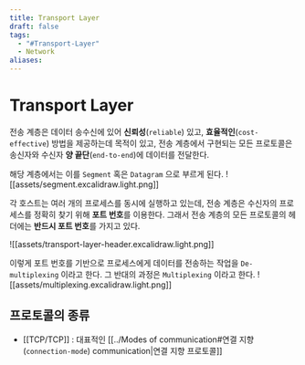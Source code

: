 ```yaml
---
title: Transport Layer
draft: false
tags:
  - "#Transport-Layer"
  - Network
aliases:
---
```

# Transport Layer 
전송 계층은 데이터 송수신에 있어 **신뢰성**(`reliable`) 있고, **효율적인**(`cost-effective`) 방법을 제공하는데 목적이 있고, 전송 계층에서 구현되는 모든 프로토콜은 송신자와 수신자 **양 끝단**(`end-to-end`)에 데이터를 전달한다.

해당 계층에서는 이를 `Segment` 혹은 `Datagram` 으로 부르게 된다.
![[assets/segment.excalidraw.light.png]]

각 호스트는 여러 개의 프로세스를 동시에 실행하고 있는데, 전송 계층은 수신자의 프로세스를 정확히 찾기 위해 **포트 번호**를 이용한다. 그래서 전송 계층의 모든 프로토콜의 헤더에는 **반드시 포트 번호**를 가지고 있다.

![[assets/transport-layer-header.excalidraw.light.png]]

이렇게 포트 번호를 기반으로 프로세스에게 데이터를 전송하는 작업을 `De-multiplexing` 이라고 한다. 그 반대의 과정은 `Multiplexing` 이라고 한다.
![[assets/multiplexing.excalidraw.light.png]]
 
## 프로토콜의 종류 
- [[TCP/TCP]] : 대표적인 [[../Modes of communication#연결 지향(`connection-mode`) communication|연결 지향 프로토콜]]
